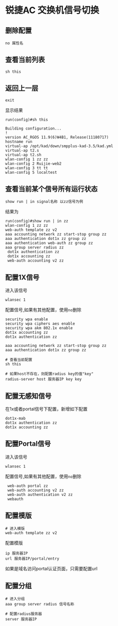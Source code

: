 # 锐捷AC 交换机信号切换

## 删除配置

```shell
no 属性名
```

## 查看当前列表

```shell
sh this
```

## 返回上一层

```shell
exit
```

显示结果

```shell
run(config)#sh this

Building configuration...
!
version AC_RGOS 11.9(6)W4B1, Release(11180717)
hostname run
virtual-ap /opt/kad/down/smpplus-kad-3.5/kad.yml
virtual-ap t2.s
virtual-ap t2.sh
wlan-config 1 zz zz
wlan-config 2 Ruijie-web2
wlan-config 3 tt tt
wlan-config 5 localtest
```

## 查看当前某个信号所有运行状态

```shell
show run | in signal名称 以zz信号为例
```

结果为

```shell
run(config)#show run | in zz
wlan-config 1 zz zz
web-auth template zz v2
aaa accounting network zz start-stop group zz
aaa authentication dot1x zz group zz
aaa authentication web-auth zz group zz
aaa group server radius zz
 dot1x authentication zz
 dot1x accounting zz
 web-auth accounting v2 zz
```

## 配置1X信号

进入该信号

```shell
wlansec 1
```

配置信号,如果有其他配置，使用`no`删除

```shell
security wpa enable
security wpa ciphers aes enable
security wpa akm 802.1x enable
dot1x accounting zz
dot1x authentication zz

aaa accounting network zz start-stop group zz
aaa authentication dot1x zz group zz

# 查看当前配置
sh this

# 如果host不存在，则配置radius key的值"key"
radius-server host 服务器IP key key
```

## 配置无感知信号

在1x或者portal信号下配置，新增如下配置

```shell
dot1x-mab
dot1x authentication zz
dot1x accounting zz
```

## 配置Portal信号

进入该信号

```shell
wlansec 1
```

配置信号,如果有其他配置，使用`no`删除

```shell
 web-auth portal zz
 web-auth accounting v2 zz
 web-auth authentication v2 zz
 webauth
```

## 配置模版

```shell
# 进入模版
web-auth template zz v2
```

配置模版

```shell
ip 服务器IP
url 服务器IP/portal/entry
```

如果是域名访问portal认证页面，只需要配置url

## 配置分组

```shell
# 进入分组
aaa group server radius 信号名称

# 配置radius服务器
server 服务器IP
```
